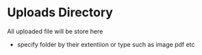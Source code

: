 # Uploads Directory

All uploaded file will be store here

- specify folder by their extentiion or type such as image pdf etc
